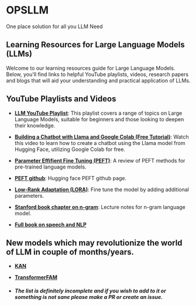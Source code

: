 # OPSLLM
One place solution for all you LLM Need

## Learning Resources for Large Language Models (LLMs)

Welcome to our learning resources guide for Large Language Models. Below, you'll find links to helpful YouTube playlists, videos, research papers and blogs that will aid your understanding and practical application of LLMs.

## YouTube Playlists and Videos

- **[LLM YouTube Playlist](https://www.youtube.com/playlist?list=PLz-ep5RbHosU2hnz5ejezwaYpdMutMVB0)**: This playlist covers a range of topics on Large Language Models, suitable for beginners and those looking to deepen their knowledge.

- **[Building a Chatbot with Llama and Google Colab (Free Tutorial)](https://www.youtube.com/watch?v=Z6sCl6abJj4)**: Watch this video to learn how to create a chatbot using the Llama model from Hugging Face, utilizing Google Colab for free.
- **[Parameter Effifient Fine Tuning (PEFT)](https://arxiv.org/pdf/2312.12148)**: A review of PEFT methods for pre-trained language models.
- **[PEFT github](https://github.com/huggingface/peft#)**: Hugging face PEFT github page.
- **[Low-Rank Adaptation (LORA)](https://arxiv.org/pdf/2106.09685)**: Fine tune the model by adding additional parameters.
- **[Stanford book chapter on n-gram](https://web.stanford.edu/~jurafsky/slp3/3.pdf)**: Lecture notes for n-gram language model.
- **[Full book on speech and NLP](https://web.stanford.edu/~jurafsky/slp3/ed3bookfeb3_2024.pdf)**

## New models which may revolutionize the world of LLM in couple of months/years. 

- **[KAN](https://kindxiaoming.github.io/pykan/intro.html)**

- **[TransformerFAM](https://arxiv.org/abs/2404.09173)**


- ##### The list is definitely incomplete and if you wish to add to it or something is not sane please make a PR or create an issue. 
